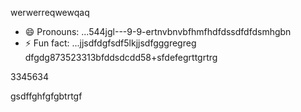 werwerreqwewqaq
- 😄 Pronouns: ...544jgl---9-9-ertnvbnvbfhmfhdfdssdfdfdsmhgbn
- ⚡ Fun fact: ...jjsdfdgfsdf5lkjjsdfgggregreg
dfgdg873523313bfddsdcdd58+sfdefegrttgrtrg
<!---9thththgrdfdfdfefwwewesxxx
werevexe/werevexe is a ✨ special ✨ repository because its `README.md` (this file) appears on your GistHub pfdrdrfrofile.123747445zasdasascerererxxzccx62tyhfdgdfdfg
You can click the Preview link to take a look at your changes.26633tgt
--->3345634
gsdffghfgfgbtrtgf
